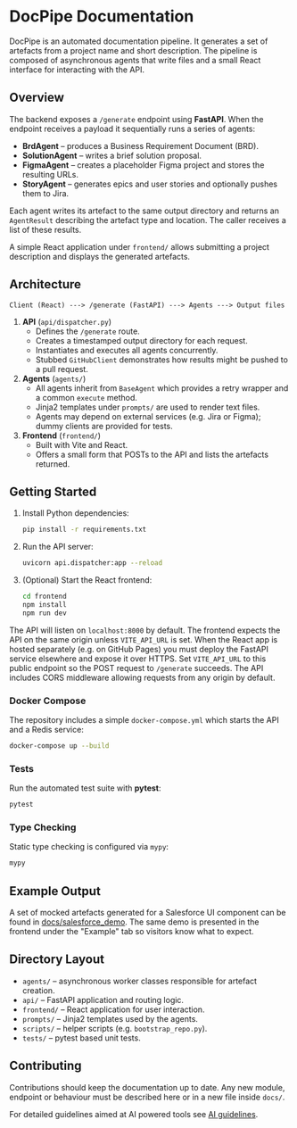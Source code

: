 # DocPipe Documentation

DocPipe is an automated documentation pipeline. It generates a set of artefacts from a project name and short description. The pipeline is composed of asynchronous agents that write files and a small React interface for interacting with the API.

## Overview

The backend exposes a `/generate` endpoint using **FastAPI**. When the endpoint receives a payload it sequentially runs a series of agents:

- **BrdAgent** – produces a Business Requirement Document (BRD).
- **SolutionAgent** – writes a brief solution proposal.
- **FigmaAgent** – creates a placeholder Figma project and stores the resulting URLs.
- **StoryAgent** – generates epics and user stories and optionally pushes them to Jira.

Each agent writes its artefact to the same output directory and returns an `AgentResult` describing the artefact type and location. The caller receives a list of these results.

A simple React application under `frontend/` allows submitting a project description and displays the generated artefacts.

## Architecture

```
Client (React) ---> /generate (FastAPI) ---> Agents ---> Output files
```

1. **API** (`api/dispatcher.py`)
   - Defines the `/generate` route.
   - Creates a timestamped output directory for each request.
   - Instantiates and executes all agents concurrently.
   - Stubbed `GitHubClient` demonstrates how results might be pushed to a pull request.
2. **Agents** (`agents/`)
   - All agents inherit from `BaseAgent` which provides a retry wrapper and a common `execute` method.
   - Jinja2 templates under `prompts/` are used to render text files.
   - Agents may depend on external services (e.g. Jira or Figma); dummy clients are provided for tests.
3. **Frontend** (`frontend/`)
   - Built with Vite and React.
   - Offers a small form that POSTs to the API and lists the artefacts returned.

## Getting Started

1. Install Python dependencies:

   ```bash
   pip install -r requirements.txt
   ```

2. Run the API server:

   ```bash
   uvicorn api.dispatcher:app --reload
   ```

3. (Optional) Start the React frontend:

   ```bash
   cd frontend
   npm install
   npm run dev
   ```

The API will listen on `localhost:8000` by default. The frontend expects the API on the same origin unless `VITE_API_URL` is set.
When the React app is hosted separately (e.g. on GitHub Pages) you must deploy the FastAPI service elsewhere and expose it over HTTPS. Set `VITE_API_URL` to this public endpoint so the POST request to `/generate` succeeds. The API includes CORS middleware allowing requests from any origin by default.

### Docker Compose

The repository includes a simple `docker-compose.yml` which starts the API and a Redis service:

```bash
docker-compose up --build
```

### Tests

Run the automated test suite with **pytest**:

```bash
pytest
```

### Type Checking

Static type checking is configured via `mypy`:

```bash
mypy
```

## Example Output
A set of mocked artefacts generated for a Salesforce UI component can be found in [docs/salesforce_demo](salesforce_demo/README.md). The same demo is presented in the frontend under the "Example" tab so visitors know what to expect.


## Directory Layout

- `agents/` – asynchronous worker classes responsible for artefact creation.
- `api/` – FastAPI application and routing logic.
- `frontend/` – React application for user interaction.
- `prompts/` – Jinja2 templates used by the agents.
- `scripts/` – helper scripts (e.g. `bootstrap_repo.py`).
- `tests/` – pytest based unit tests.

## Contributing

Contributions should keep the documentation up to date. Any new module, endpoint or behaviour must be described here or in a new file inside `docs/`.

For detailed guidelines aimed at AI powered tools see [AI guidelines](AI_GUIDELINES.md).
